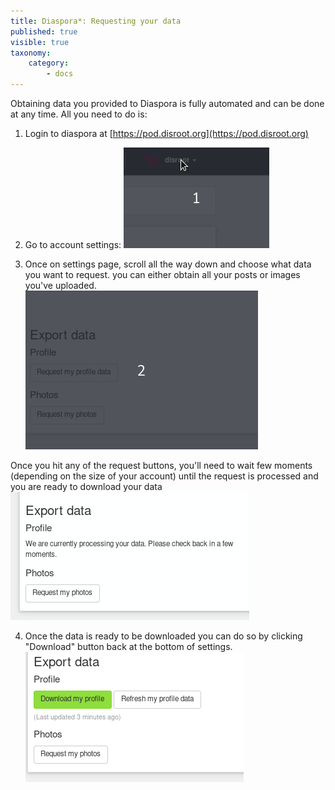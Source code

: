 ```yaml
---
title: Diaspora*: Requesting your data
published: true
visible: true
taxonomy:
    category:
        - docs
---
```


Obtaining data you provided to Diaspora is fully automated and can be done at any time. All you need to do is:

1. Login to diaspora at [https://pod.disroot.org](https://pod.disroot.org)

2. Go to account settings:
![](en/settings.gif)

3. Once on settings page, scroll all the way down and choose what data you want to request. you can either obtain all your posts or images you've uploaded.
![](en/request.gif)

Once you hit any of the request buttons, you'll need to wait few moments (depending on the size of your account) until the request is processed and you are ready to download your data
![](en/wait-request.png)

4. Once the data is ready to be downloaded you can do so by clicking "Download" button back at the bottom of settings.
![](en/data-download.png)
